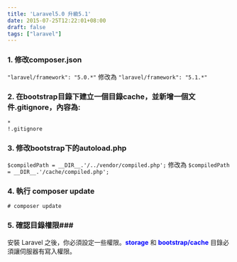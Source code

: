 ```yaml
---
title: 'Laravel5.0 升級5.1'
date: 2015-07-25T12:22:01+08:00
draft: false
tags: ["laravel"]
---
```

### 1. 修改composer.json ###
`"laravel/framework": "5.0.*"` 修改為 `"laravel/framework": "5.1.*"`

### 2. 在bootstrap目錄下建立一個目錄cache，並新增一個文件.gitignore，內容為: ###
```config .gitignore
*
!.gitignore
```

### 3. 修改bootstrap下的autoload.php ###
`$compiledPath = __DIR__.'/../vendor/compiled.php';`
修改為
`$compiledPath = __DIR__.'/cache/compiled.php';`

### 4. 執行 composer update ###
`# composer update`

### 5. 確認目錄權限###
安裝 Laravel 之後，你必須設定一些權限。<b style="color:blue">storage</b> 和 <b style="color:blue">bootstrap/cache</b> 目錄必須讓伺服器有寫入權限。
